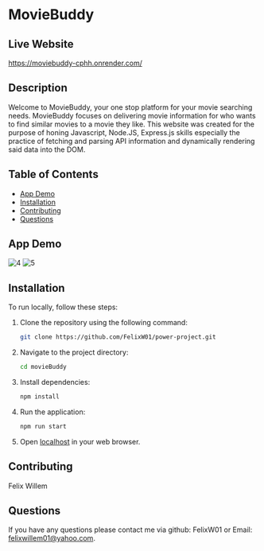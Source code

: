 # MovieBuddy

## Live Website 
https://moviebuddy-cphh.onrender.com/

## Description
Welcome to  MovieBuddy, your one stop platform for your movie searching needs. MovieBuddy focuses on delivering movie information for who wants to find similar movies to a movie they like.
This website was created for the purpose of honing Javascript, Node.JS, Express.js skills especially the practice of fetching and parsing API information and dynamically rendering said data into the DOM.

## Table of Contents
- [App Demo](#app-demo)
- [Installation](#installation)
- [Contributing](#contributing)
- [Questions](#questions)

## App Demo
![4](https://github.com/user-attachments/assets/b5c779c3-1799-43d3-a769-420be99a6560)
![5](https://github.com/user-attachments/assets/02086717-feff-4e3c-a22f-3de469dbd915)




## Installation
To run locally, follow these steps:

1. Clone the repository using the following command:
    ```bash
    git clone https://github.com/FelixW01/power-project.git
    ```

2. Navigate to the project directory:
    ```bash
    cd movieBuddy
    ```
    
3. Install dependencies:
    ```bash
    npm install
    ```

4. Run the application:
    ```bash
    npm run start
    ```

5. Open [localhost](http://127.0.0.1:5173/) in your web browser.


## Contributing
Felix Willem
## Questions
If you have any questions please contact me via github: FelixW01 or Email: felixwillem01@yahoo.com.
